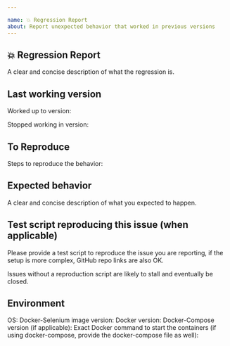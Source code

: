 ```yaml
---

name: 💥 Regression Report
about: Report unexpected behavior that worked in previous versions
---
```


## 💥 Regression Report

A clear and concise description of what the regression is.

<!--
Please be sure to include an SSCCE (Short, Self Contained, Correct [compilable] example) http://sscce.org/
-->

<!-- NOTE
FIREFOX 48+ IS ONLY COMPATIBLE WITH GECKODRIVER.

If the issue is with Google Chrome consider logging an issue with chromedriver instead:
https://sites.google.com/a/chromium.org/chromedriver/help

If the issue is with Firefox GeckoDriver (aka Marionette) consider logging an issue with Mozilla:
https://bugzilla.mozilla.org/buglist.cgi?product=Testing&component=Marionette

-->

## Last working version

Worked up to version:

Stopped working in version:

## To Reproduce

Steps to reproduce the behavior:

## Expected behavior

A clear and concise description of what you expected to happen.

## Test script reproducing this issue (when applicable)

Please provide a test script to reproduce the issue you are reporting, if the 
setup is more complex, GitHub repo links are also OK.

Issues without a reproduction script are likely to stall and eventually be closed.

## Environment

OS: <!-- Windows 10? OSX? -->
Docker-Selenium image version: <!-- 3, 3.141, 4.0.0-alpha-5-2020515 etc
Also provide the docker image id 
-->
Docker version: 
Docker-Compose version (if applicable):
Exact Docker command to start the containers (if using docker-compose, provide 
the docker-compose file as well):
